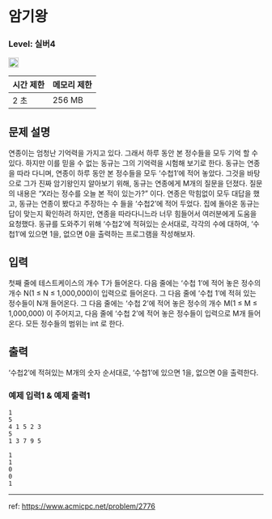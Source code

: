 # 암기왕

### Level: 실버4

<img class="left" src="https://d2gd6pc034wcta.cloudfront.net/tier/7.svg" style="width: 20px" />

| 시간 제한 | 메모리 제한 |
| -------- | ---------- |
| 2 초 | 256 MB |

## 문제 설명

연종이는 엄청난 기억력을 가지고 있다. 그래서 하루 동안 본 정수들을 모두 기억 할 수 있다. 하지만 이를 믿을 수 없는 동규는 그의 기억력을 시험해 보기로 한다. 동규는 연종을 따라 다니며, 연종이 하루 동안 본 정수들을 모두 ‘수첩1’에 적어 놓았다. 그것을 바탕으로 그가 진짜 암기왕인지 알아보기 위해, 동규는 연종에게 M개의 질문을 던졌다. 질문의 내용은 “X라는 정수를 오늘 본 적이 있는가?” 이다. 연종은 막힘없이 모두 대답을 했고, 동규는 연종이 봤다고 주장하는 수 들을 ‘수첩2’에 적어 두었다. 집에 돌아온 동규는 답이 맞는지 확인하려 하지만, 연종을 따라다니느라 너무 힘들어서 여러분에게 도움을 요청했다. 동규를 도와주기 위해 ‘수첩2’에 적혀있는 순서대로, 각각의 수에 대하여, ‘수첩1’에 있으면 1을, 없으면 0을 출력하는 프로그램을 작성해보자.

## 입력

첫째 줄에 테스트케이스의 개수 T가 들어온다. 다음 줄에는 ‘수첩 1’에 적어 놓은 정수의 개수 N(1 ≤ N ≤ 1,000,000)이 입력으로 들어온다. 그 다음 줄에  ‘수첩 1’에 적혀 있는 정수들이 N개 들어온다. 그 다음 줄에는 ‘수첩 2’에 적어 놓은 정수의 개수 M(1 ≤ M ≤ 1,000,000) 이 주어지고, 다음 줄에 ‘수첩 2’에 적어 놓은 정수들이 입력으로 M개 들어온다. 모든 정수들의 범위는 int 로 한다.

## 출력

‘수첩2’에 적혀있는 M개의 숫자 순서대로, ‘수첩1’에 있으면 1을, 없으면 0을 출력한다.

### 예제 입력1 & 예제 출력1

```text
1
5
4 1 5 2 3
5
1 3 7 9 5

```

```text
1
1
0
0
1

```

---

ref: https://www.acmicpc.net/problem/2776